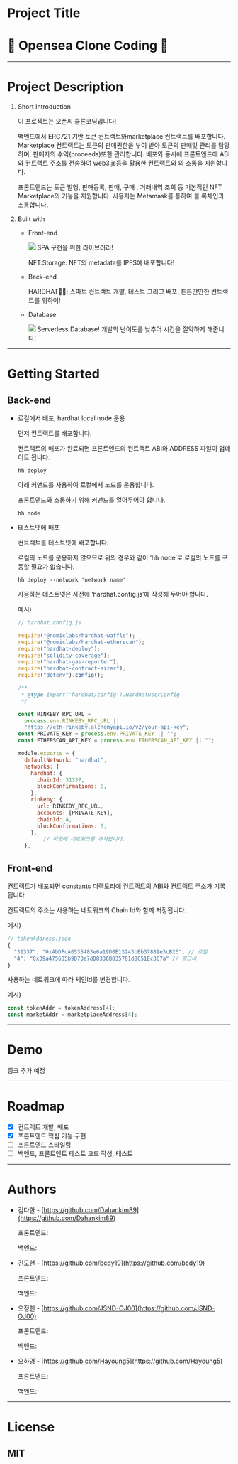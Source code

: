 # Project Title

# 🌃 Opensea Clone Coding 🌇

---

# Project Description

1. Short Introduction
    
    
    이 프로젝트는 오픈씨 클론코딩입니다!
    

    백엔드에서 ERC721 기반 토큰 컨트랙트와marketplace 컨트랙트를 배포합니다.  Marketplace 컨트랙트는 토큰의 판매권한을 부여 받아 토큰의 판매및       관리를 담당하며, 판매자의 수익(proceeds)또한 관리합니다. 배포와 동시에 프론트엔드에 ABI와 컨트랙트 주소를 전송하여 web3.js등을 활용한 컨트랙트와     의 소통을 지원합니다.

    프론트엔드는 토큰 발행, 판매등록, 판매, 구매 , 거래내역 조회 등 기본적인 NFT Marketplace의 기능을 지원합니다. 사용자는 Metamask를 통하여 블   록체인과 소통합니다.

1. Built with
    - Front-end
    
        <img src="https://img.shields.io/badge/React-20232A?style=for-the-badge&logo=react&logoColor=61DAFB" /> SPA 구현을 위한 라이브러리!
        
        NFT.Storage: NFT의 metadata를 IPFS에 배포합니다!
        
    - Back-end
        
        HARDHAT👷‍♂️: 스마트 컨트랙트 개발, 테스트 그리고 배포. 튼튼딴딴한 컨트랙트를 위하여!
        
    - Database
        
        <img src="https://img.shields.io/badge/firebase-ffca28?style=for-the-badge&logo=firebase&logoColor=black" />  Serverless Database! 개발의 난이도를 낮추어 시간을 절약하게 해줍니다!
        

---

# Getting Started

## Back-end

- 로컬에서 배포, hardhat local node 운용
    
    먼저 컨트랙트를 배포합니다.
    
    컨트랙트의 배포가 완료되면 프론트엔드의 컨트랙트 ABI와 ADDRESS 파일이 업데이트 됩니다.
    
    ```
    hh deploy
    ```
    
    아래 커맨드를 사용하여 로컬에서 노드를 운용합니다.
    
    프론트엔드와 소통하기 위해 커맨드를 열어두어야 합니다.
    
    ```
    hh node
    ```
    
- 테스트넷에 배포
    
    컨트랙트를 테스트넷에 배포합니다.
    
    로컬의 노드를 운용하지 않으므로 위의 경우와 같이 ‘hh node’로 로컬의 노드를 구동할 필요가 없습니다.
    
    ```
    hh deploy --network 'network name'
    ```
    
    사용하는 테스트넷은 사전에 ‘hardhat.config.js’에 작성해 두어야 합니다.
    
    예시)
    
    ```jsx
    // hardhat.config.js
    
    require("@nomiclabs/hardhat-waffle");
    require("@nomiclabs/hardhat-etherscan");
    require("hardhat-deploy");
    require("solidity-coverage");
    require("hardhat-gas-reporter");
    require("hardhat-contract-sizer");
    require("dotenv").config();
    
    /**
     * @type import('hardhat/config').HardhatUserConfig
     */
    
    const RINKEBY_RPC_URL =
      process.env.RINKEBY_RPC_URL ||
      "https://eth-rinkeby.alchemyapi.io/v2/your-api-key";
    const PRIVATE_KEY = process.env.PRIVATE_KEY || "";
    const ETHERSCAN_API_KEY = process.env.ETHERSCAN_API_KEY || "";
    
    module.exports = {
      defaultNetwork: "hardhat",
      networks: {
        hardhat: {
          chainId: 31337,
          blockConfirmations: 6,
        },
        rinkeby: {
          url: RINKEBY_RPC_URL,
          accounts: [PRIVATE_KEY],
          chainId: 4,
          blockConfirmations: 6,
        },
    		// 이곳에 네트워크를 추가합니다.
      },
    ```
    

## Front-end

컨트랙트가 배포되면 constants 디렉토리에 컨트랙트의 ABI와 컨트랙트 주소가 기록됩니다.

컨트랙트의 주소는 사용하는 네트워크의 Chain Id와 함께 저장됩니다.

예시)

```jsx
// tokenAddress.json
{
  "31337": "0x4bDFdA0535483e6a19D0E13243bEb37889e3cB26", // 로컬
  "4": "0x39a475635b9D73e7dD8336B035781d0C51Ec367a" // 링크비
}
```

사용하는 네트워크에 따라 체인Id를 변경합니다.

예시)

```jsx
const tokenAddr = tokenAddress[4];
const marketAddr = marketplaceAddress[4];
```

---

# Demo

링크 추가 예정

---

# Roadmap
- [x] 컨트랙트 개발, 배포
- [x] 프론트엔드 핵심 기능 구현
- [ ] 프론트엔드 스타일링
- [ ] 백엔드, 프론트엔트 테스트 코드 작성, 테스트

---

# Authors

- 김다한 - [https://github.com/Dahankim89](https://github.com/Dahankim89)
    
    프론트엔드:
    
    백엔드:
    
- 긴도현 - [https://github.com/bcdy19](https://github.com/bcdy19)
    
    프론트엔드:
    
    백엔드:
    
- 오정헌 - [https://github.com/JSND-OJ00](https://github.com/JSND-OJ00)
    
    프론트엔드:
    
    백엔드:

- 오하영 - [https://github.com/Hayoung5](https://github.com/Hayoung5)
    
    프론트엔드:
    
    백엔드:
---

# License

## MIT
